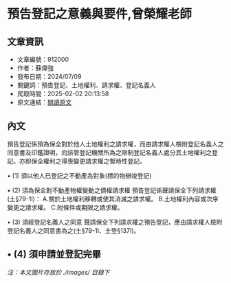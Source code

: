 # 預告登記之意義與要件,曾榮耀老師

## 文章資訊
- 文章編號：912000
- 作者：蘇偉強
- 發布日期：2024/07/09
- 關鍵詞：預告登記、土地權利、請求權、登記名義人
- 爬取時間：2025-02-02 20:13:58
- 原文連結：[閱讀原文](https://real-estate.get.com.tw/Columns/detail.aspx?no=912000)

## 內文
預告登記係預為保全對於他人土地權利之請求權，而由請求權人檢附登記名義人之同意書及印鑑證明，向該管登記機關所為之限制登記名義人處分其土地權利之登記。亦即保全權利之得喪變更請求權之暫時性登記。

• (1) 須以他人已登記之不動產為對象(標的物辦竣登記)

• (2) 須為保全對不動產物權變動之債權請求權 預告登記係聲請保全下列請求權(土§79-1I)： A.關於土地權利移轉或使其消滅之請求權。 B.土地權利內容或次序變更之請求權。 C.附條件或期限之請求權。

• (3) 須經登記名義人之同意 聲請保全下列請求權之預告登記，應由請求權人檢附登記名義人之同意書為之(土§79-1I、土登§137I)。

• (4) 須申請並登記完畢
---
*注：本文圖片存放於 ./images/ 目錄下*
